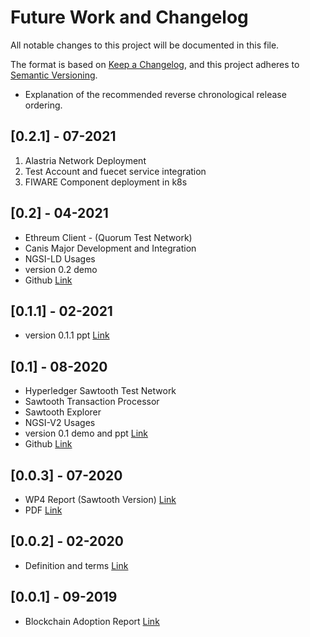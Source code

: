 # Future Work and Changelog

All notable changes to this project will be documented in this file.

The format is based on [Keep a Changelog](https://keepachangelog.com/en/1.0.0/),
and this project adheres to [Semantic Versioning](https://semver.org/spec/v2.0.0.html).

- Explanation of the recommended reverse chronological release ordering.

## [0.2.1] - 07-2021
1. Alastria Network Deployment
2. Test Account and fuecet service integration
3. FIWARE Component deployment in k8s

## [0.2] - 04-2021
- Ethreum Client - (Quorum Test Network)
- Canis Major Development and Integration
- NGSI-LD Usages
- version 0.2 demo
- Github [Link](https://github.com/cattlechain)

## [0.1.1] - 02-2021

- version 0.1.1 ppt [Link](https://drive.google.com/file/d/1LANR6Dg9R-f7tiU9y6dnhdTJU9HEdcdf/view?usp=sharing)

## [0.1] - 08-2020
- Hyperledger Sawtooth Test Network
- Sawtooth Transaction Processor
- Sawtooth Explorer
- NGSI-V2 Usages
- version 0.1 demo and ppt [Link](https://drive.google.com/file/d/1LGl6R1jgOORgygDkig2WxqziNU5Wa1vc/view?usp=sharing)
- Github [Link](https://github.com/cattlechain)


## [0.0.3] - 07-2020

- WP4 Report (Sawtooth Version) [Link](https://docs.google.com/document/d/1Bf-yt485MXkusa-EliRQzEMuagMYP4tv6FFRGa_qPxE/edit?usp=sharing)
- PDF [Link](https://drive.google.com/file/d/1Lhymqrnu92LXHaOlhvKfT5UxDenKq-g4/view?usp=sharing)


## [0.0.2] - 02-2020

-  Definition and terms [Link](https://docs.google.com/document/d/1Rs1EI_IpH55vO18fywyCo3lOhBam_M9dH-sAiIiJKX8/edit?usp=sharing)

## [0.0.1] - 09-2019

-  Blockchain Adoption Report [Link](https://drive.google.com/file/d/1H-kmXXEzX1XANi6bh-Yu9FCm5C6NC0gC/view?usp=sharing)


